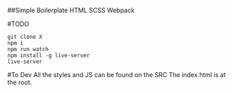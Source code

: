 ##Simple Boilerplate HTML SCSS Webpack

#TODO 
```
git clone X
npm i
npm run watch 
npm install -g live-server
live-server
```

#To Dev
All the styles and JS can be found on the SRC
The index.html is at the root.


